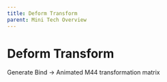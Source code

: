 ```yaml
---
title: Deform Transform
parent: Mini Tech Overview
---
```


# Deform Transform

Generate Bind -> Animated M44 transformation matrix


